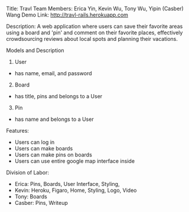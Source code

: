 Title: Travl
Team Members: Erica Yin, Kevin Wu, Tony Wu, Yipin (Casber) Wang
Demo Link: http://travl-rails.herokuapp.com

Description: A web application where users can save their favorite areas using a board and 'pin' and comment on their favorite places, effectively crowdsourcing reviews about local spots and planning their vacations.

Models and Description
1. User
  * has name, email, and password
2. Board
  * has title, pins and belongs to a User
3. Pin
  * has name and belongs to a User

Features:
- Users can log in
- Users can make boards
- Users can make pins on boards
- Users can use entire google map interface inside

Division of Labor:
- Erica: Pins, Boards, User Interface, Styling, 
- Kevin: Heroku, Figaro, Home, Styling, Logo, Video
- Tony: Boards
- Casber: Pins, Writeup